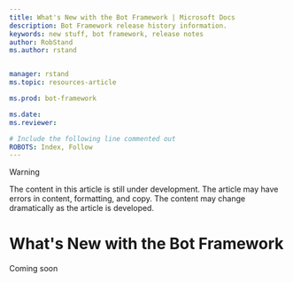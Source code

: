 ```yaml
---
title: What's New with the Bot Framework | Microsoft Docs
description: Bot Framework release history information.
keywords: new stuff, bot framework, release notes
author: RobStand
ms.author: rstand


manager: rstand
ms.topic: resources-article

ms.prod: bot-framework

ms.date: 
ms.reviewer:

# Include the following line commented out
ROBOTS: Index, Follow
---
```


> [!WARNING]
> The content in this article is still under development. The article may have errors in content, formatting,
> and copy. The content may change dramatically as the article is developed.

# What's New with the Bot Framework
Coming soon